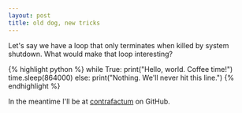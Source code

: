 ```yaml
---
layout: post
title: old dog, new tricks
---
```


Let's say we have a loop that only terminates when killed by system shutdown. What would make that loop interesting?

{% highlight python %}
while True:
	print("Hello, world. Coffee time!")
	time.sleep(864000)
else:
	print("Nothing. We'll never hit this line.")
{% endhighlight %}

In the meantime I'll be at [contrafactum](https://github.com/contrafactum/) on GitHub.